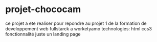 # projet-chococam
ce projet  a ete realiser pour repondre au projet 1 de la formation de developpement web fullstarck a worketyamo
technologies:
html
ccs3
fonctionnalité
juste un landing page
